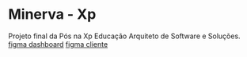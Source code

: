 # Minerva - Xp
Projeto final da Pós na Xp Educação Arquiteto de Software e Soluções.
[figma dashboard](https://www.figma.com/design/NGLexJq4MEVGFqrNguW0SO/Dashboard-Minerva?node-id=0-1&p=f&t=C5VfYoZGB0RIjJG2-0)
[figma cliente](https://www.figma.com/design/ITgBbtPkQxbh6h1SR8rCa4/Untitled?node-id=0-1&p=f&t=EGcpdrRk5dbckdY5-0)
